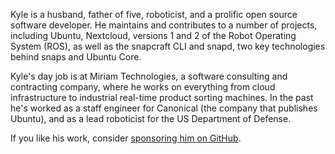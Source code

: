 Kyle is a husband, father of five, roboticist, and a prolific open source software
developer. He maintains and contributes to a number of projects, including Ubuntu,
Nextcloud, versions 1 and 2 of the Robot Operating System (ROS), as well as the
snapcraft CLI and snapd, two key technologies behind snaps and Ubuntu Core.

Kyle's day job is at Miriam Technologies, a software consulting and contracting company,
where he works on everything from cloud infrastructure to industrial real-time product
sorting machines. In the past he's worked as a staff engineer for Canonical (the company
that publishes Ubuntu), and as a lead roboticist for the US Department of Defense.

If you like his work, consider [sponsoring him on GitHub](https://github.com/sponsors/kyrofa).
